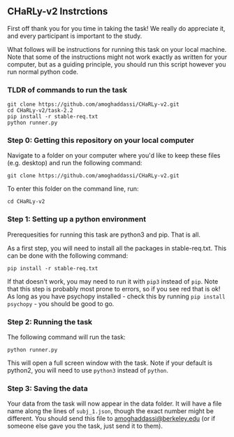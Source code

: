 ## CHaRLy-v2 Instrctions

First off thank you for you time in taking the task! We really do appreciate it, and every participant is important to the study.

What follows will be instructions for running this task on your local machine. Note that some of the instructions might not work exactly as written for your computer, but as a guiding principle, you should run this script however you run normal python code.

### TLDR of commands to run the task


```
git clone https://github.com/amoghaddassi/CHaRLy-v2.git
cd CHaRLy-v2/task-2.2
pip install -r stable-req.txt
python runner.py
```

### Step 0: Getting this repository on your local computer

Navigate to a folder on your computer where you'd like to keep these files (e.g. desktop) and run the following command:

```
git clone https://github.com/amoghaddassi/CHaRLy-v2.git
```

To enter this folder on the command line, run:

```
cd CHaRLy-v2
```

### Step 1: Setting up a python environment

Prerequesities for running this task are python3 and pip. That is all.

As a first step, you will need to install all the packages in stable-req.txt. This can be done with the following command:

```pip install -r stable-req.txt```

If that doesn't work, you may need to run it with `pip3` instead of `pip`. Note that this step is probably most prone to errors, so if you see red that is ok! As long as you have psychopy installed - check this by running `pip install psychopy` - you should be good to go.

### Step 2: Running the task

The following command will run the task:

```python runner.py```

This will open a full screen window with the task. Note if your default is python2, you will need to use `python3` instead of `python`.

### Step 3: Saving the data

Your data from the task will now appear in the data folder. It will have a file name along the lines of `subj_1.json`, though the exact number might be different. You should send this file to amoghaddassi@berkeley.edu (or if someone else gave you the task, just send it to them).



